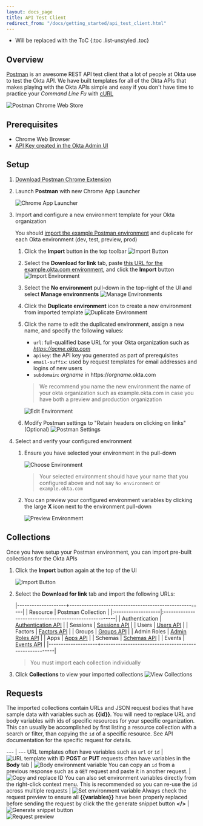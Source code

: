 ```yaml
---
layout: docs_page
title: API Test Client
redirect_from: "/docs/getting_started/api_test_client.html"
---
```


* Will be replaced with the ToC
{:toc .list-unstyled .toc}

## Overview

[Postman](http://getpostman.com) is an awesome REST API test client that a lot of people at Okta use to test the Okta API.  We have built templates for all of the Okta APIs that makes playing with the Okta APIs simple and easy if you don't have time to practice your *Command Line Fu* with [cURL](http://en.wikipedia.org/wiki/CURL)

![Postman Chrome Web Store](/assets/img/postman-chrome-web-store.png)

## Prerequisites

- Chrome Web Browser
- [API Key created in the Okta Admin UI](/docs/getting_started/getting_a_token.html)

## Setup

1. [Download Postman Chrome Extension](https://chrome.google.com/webstore/detail/postman-rest-client-packa/fhbjgbiflinjbdggehcddcbncdddomop)
2. Launch **Postman** with new Chrome App Launcher

    ![Chrome App Launcher](/assets/img/chrome-ui-app-launcher.png "Chrome App Launcher")

3. Import and configure a new environment template for your Okta organization

    You should [import the example Postman environment](../postman/example.okta.com.environment) and duplicate for each Okta environment (dev, test, preview, prod)

    1. Click the **Import** button in the top toolbar
      ![Import Button](/assets/img/postman-ui-import-button.png "Import Button")
    2. Select the **Download for link** tab, paste [this URL for the example.okta.com environment](../postman/example.okta.com.environment), and click the **Import** button
      ![Import Environment](/assets/img/postman-ui-import-env.png "Import Environment")
    3. Select the **No environment** pull-down in the top-right of the UI and select **Manage environments**
        ![Manage Environments](/assets/img/postman-ui-manage-env.png "Manage Environments")
    4. Click the **Duplicate environment** icon to create a new environment from imported template
        ![Duplicate Environment](/assets/img/postman-ui-duplicate-env.png "Duplicate Environment")
    5. Click the name to edit the duplicated environment, assign a new name, and specify the following values:

        - `url`: full-qualified base URL for your Okta organization such as *https://acme.okta.com*
        - `apikey`: the API key you generated as part of prerequisites
        - `email-suffix`: used by request templates for email addresses and logins of new users
        - `subdomain`: *orgname* in https://*orgname*.okta.com

        > We recommend you name the new environment the name of your okta organization such as example.okta.com in case you have both a preview and production organization

        ![Edit Environment](/assets/img/postman-ui-edit-env.png "Edit Environment")
    6. Modify Postman settings to "Retain headers on clicking on links" (Optional)
      ![Postman Settings](/assets/img/postman-ui-settings.png "Postman Settings")

4. Select and verify your configured environment

    1. Ensure you have selected your environment in the pull-down

        ![Choose Environment](/assets/img/postman-ui-choose-env.png "Choose Environment")

        > Your selected environment should have your name that you configured above and not say `No environment` or `example.okta.com`

    2. You can preview your configured environment variables by clicking the large **X** icon next to the environment pull-down

        ![Preview Environment](/assets/img/postman-ui-preview-env.png "Preview Environment")

## Collections

Once you have setup your Postman environment, you can import pre-built collections for the Okta APIs

1. Click the **Import** button again at the top of the UI

    ![Import Button](/assets/img/postman-ui-import-button.png "Import Button")

2. Select the **Download for link** tab and import the following URLs:

    |--------------------+-------------------------------------------------------|
    | Resource           | Postman Collection                                    |
    |:-------------------|:------------------------------------------------------|
    | Authentication     | [Authentication API](../postman/authentication.json)  |
    | Sessions           | [Sessions API](../postman/sessions.json)              |
    | Users              | [Users API](../postman/users.json)                    |
    | Factors            | [Factors API](../postman/factors.json)                |
    | Groups             | [Groups API](../postman/groups.json)                  |
    | Admin Roles        | [Admin Roles API](../postman/admin-roles.json)        |
    | Apps               | [Apps API](../postman/apps.json)                      |
    | Schemas            | [Schemas API](../postman/schemas.json)                |
    | Events             | [Events API](../postman/events.json)                  |
    |--------------------+-------------------------------------------------------|

    > You must import each collection individually

3. Click **Collections** to view your imported collections
  ![View Collections](/assets/img/postman-ui-collections.png "View Collections")

## Requests

The imported collections contain URLs and JSON request bodies that have sample data with variables such as **\{\{id\}\}**.  You will need to replace URL and body variables with ids of specific resources for your specific organization.  This can usually be accomplished by first listing a resource collection with a search or filter, than copying the `id` of a specific resource.  See API documentation for the specific request for details.

--- | ---
URL templates often have variables such as `url` or `id` | ![URL template with ID](/assets/img/postman-ui-replace-id.png "URL template with ID")
**POST** or **PUT** requests often have variables in the **Body** tab | ![Body environment variable](/assets/img/postman-ui-body-variable.png "Body environment variable")
You can copy an `id` from a previous response such as a `GET` request and paste it in another request. | ![Copy and replace ID](/assets/img/postman-ui-paste-id.png "Copy and replace ID in URL")
You can also set environment variables directly from the right-click context menu.  This is recommended so you can re-use the `id` across multiple requests | ![Set environment variable](/assets/img/postman-ui-set-variable-id.png "Set environment variable")
Always check the request preview to ensure all **\{\{variables\}\}** have been properly replaced before sending the request by click the the generate snippet button **</>**  | ![Generate snippet button](/assets/img/postman-ui-gen-snip-button.png "Generate snippet button") <br> ![Request preview](/assets/img/postman-ui-req-prevew.png "Request preview")
